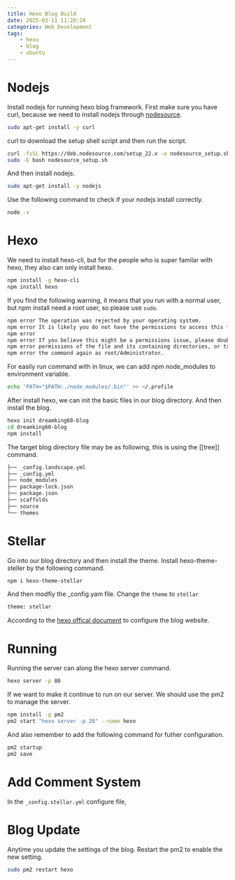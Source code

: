 ```yaml
---
title: Hexo Blog Build
date: 2025-03-11 11:20:24
categories: Web Development
tags:
    - hexo
    - blog
    - ubuntu
---
```


# Nodejs 
Install nodejs for running hexo blog framework.
First make sure you have curl, because we need to install nodejs through [nodesource](https://github.com/nodesource/distributions?tab=readme-ov-file#ubuntu-versions).
```bash
sudo apt-get install -y curl
```
curl to download the setup shell script and then run the script.
```bash
curl -fsSL https://deb.nodesource.com/setup_22.x -o nodesource_setup.sh
sudo -E bash nodesource_setup.sh
```
And then install nodejs.
```bash
sudo apt-get install -y nodejs
```
Use the following command to check if your nodejs install correctly.
```bash
node -v
```
# Hexo 
We need to install hexo-cli, but for the people who is super familar with hexo, they also can only install hexo.
```bash
npm install -g hexo-cli
npm install hexo
```
If you find the following warning, it means that you run with a normal user, but npm install need a root user, so please use `sudo`.
```bash
npm error The operation was rejected by your operating system.
npm error It is likely you do not have the permissions to access this file as the current user
npm error
npm error If you believe this might be a permissions issue, please double-check the
npm error permissions of the file and its containing directories, or try running
npm error the command again as root/Administrator.
```
For easily run command with in linux, we can add npm node_modules to environment variable.
```bash
echo 'PATH="$PATH:./node_modules/.bin"' >> ~/.profile
```
After install hexo, we can init the basic files in our blog directory. And then install the blog.
```bash
hexo init dreamking60-blog
cd dreamking60-blog
npm install
```
The target blog directory file may be as following, this is using the [[tree]] command.
```bash
├── _config.landscape.yml
├── _config.yml
├── node_modules
├── package-lock.json
├── package.json
├── scaffolds
├── source
└── themes
```

# Stellar
Go into our blog directory and then install the theme.
Install hexo-theme-steller by the following command.
```bash
npm i hexo-theme-stellar
```
And then modfiy the \_config.yam file. Change the `theme` to `stellar`
```bash
theme: stellar
```

According to the [hexo offical document](https://hexo.io/zh-cn/docs/configuration) to configure the blog website.

# Running
Running the server can along the hexo server command.
```bash
hexo server -p 80
```
If we want to make it continue to run on our server. We should use the pm2 to manage the server.
```bash
npm install -g pm2
pm2 start "hexo server -p 20" --name hexo
```
And also remember to add the following command for futher configuration.
```bash
pm2 startup
pm2 save
```

# Add Comment System
In the `_config.stellar.yml` configure file, 

# Blog Update
Anytime you update the settings of the blog. Restart the pm2 to enable the new setting.
```bash
sudo pm2 restart hexo
```
